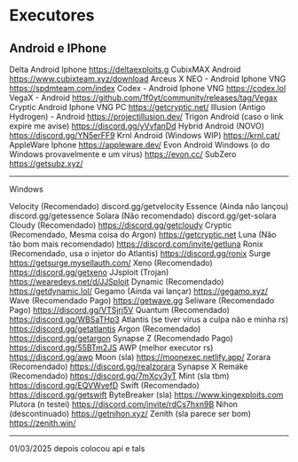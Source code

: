 # Executores
Android e IPhone
-----------------------------------------------------------
Delta Android Iphone
https://deltaexploits.g
CubixMAX Android
https://www.cubixteam.xyz/download
Arceus X NEO - Android Iphone VNG
https://spdmteam.com/index
Codex - Android Iphone VNG
https://codex.lol
VegaX - Android
https://github.com/1f0yt/community/releases/tag/Vegax
Cryptic Android Iphone VNG PC
https://getcryptic.net/
Illusion (Antigo Hydrogen) - Android
https://projectillusion.dev/
Trigon Android (caso o link expire me avise)
https://discord.gg/yVvfanDd
Hybrid Android (NOVO)
https://discord.gg/YN5erFF9
Krnl Android (Windows WIP)
https://krnl.cat/
AppleWare Iphone
https://appleware.dev/
Evon Android Windows (o do Windows provavelmente e um vírus)
https://evon.cc/
SubZero
https://getsubz.xyz/

-----------------------------------------------------------

Windows

Velocity (Recomendado)
discord.gg/getvelocity
Essence (Ainda não lançou)
discord.gg/getessence
Solara (Não recomendado)
discord.gg/get-solara
Cloudy (Recomendado)
https://discord.gg/getcloudy
Cryptic (Recomendado, Mesma coisa do Argon)
https://getcryptic.net
Luna (Não tão bom mais recomendado)
https://discord.com/invite/getluna
Ronix (Recomendado, usa o injetor do Atlantis)
https://discord.gg/ronix
Surge 
https://getsurge.mysellauth.com/
Xeno (Recomendado)
https://discord.gg/getxeno
JJsploit (Trojan)
https://wearedevs.net/d/JJSploit
Dynamic (Recomendado)
https://getdynamic.lol/
Gegamo (Ainda vai lançar)
https://gegamo.xyz/
Wave (Recomendado Pago)
https://getwave.gg
Seliware (Recomendado Pago)
https://discord.gg/VTSjrj5V
Quantum (Recomendado)
https://discord.gg/WBSaTHp3
Atlantis (se tiver vírus a culpa não e minha rs)
https://discord.gg/getatlantis
Argon (Recomendado)
https://discord.gg/getargon
Synapse Z (Recomendado Pago)
https://discord.gg/55BTm2JS
AWP (melhor executor rs)
https://discord.gg/awp
Moon (sla)
https://moonexec.netlify.app/
Zorara (Recomendado)
https://discord.gg/realzorara
Synapse X Remake (Recomendado)
https://discord.gg/7mXcv3yT
Mint (sla tbm)
https://discord.gg/EQVWvefD
Swift (Recomendado) 
https://discord.gg/getswift
ByteBreaker (sla)
https://www.kingexploits.com
Plutora (n testei)
https://discord.com/invite/rdCs7hxn9B
Nihon (descontinuado) 
https://getnihon.xyz/
Zenith (sla parece ser bom)
https://zenith.win/

-----------------------------------------------------------
01/03/2025
depois colocou api e tals
